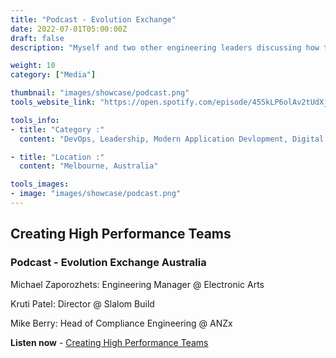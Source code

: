 ```yaml
---
title: "Podcast - Evolution Exchange"
date: 2022-07-01T05:00:00Z
draft: false
description: "Myself and two other engineering leaders discussing how to create high performing teams"

weight: 10
category: ["Media"]

thumbnail: "images/showcase/podcast.png"
tools_website_link: "https://open.spotify.com/episode/455kLP6olAv2tUdXjUgelG"

tools_info:
- title: "Category :"
  content: "DevOps, Leadership, Modern Application Devlopment, Digital Transformation"

- title: "Location :"
  content: "Melbourne, Australia"

tools_images:
- image: "images/showcase/podcast.png"
---
```


## Creating High Performance Teams

### Podcast - Evolution Exchange Australia 

Michael Zaporozhets: Engineering Manager @ Electronic Arts

Kruti Patel: Director @ Slalom Build

Mike Berry: Head of Compliance Engineering @ ANZx

**Listen now** - [Creating High Performance Teams](https://open.spotify.com/episode/455kLP6olAv2tUdXjUgelG)
